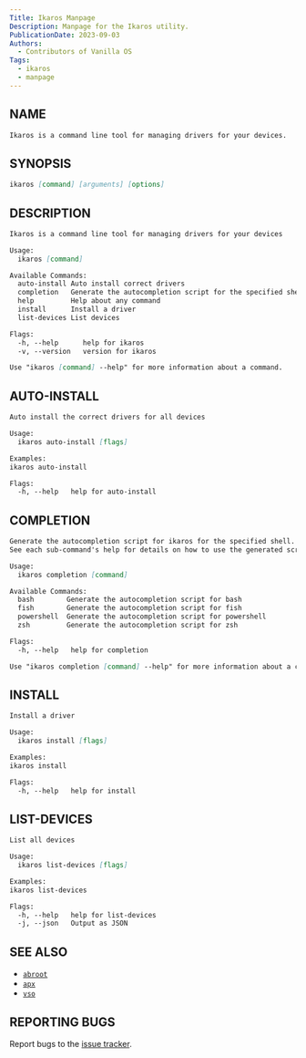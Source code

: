 ```yaml
---
Title: Ikaros Manpage
Description: Manpage for the Ikaros utility.
PublicationDate: 2023-09-03
Authors: 
  - Contributors of Vanilla OS
Tags:
  - ikaros
  - manpage
---
```


## NAME

```md
Ikaros is a command line tool for managing drivers for your devices.
```

## SYNOPSIS

```md
ikaros [command] [arguments] [options]
```

## DESCRIPTION

```md
Ikaros is a command line tool for managing drivers for your devices

Usage:
  ikaros [command]

Available Commands:
  auto-install Auto install correct drivers
  completion   Generate the autocompletion script for the specified shell
  help         Help about any command
  install      Install a driver
  list-devices List devices

Flags:
  -h, --help      help for ikaros
  -v, --version   version for ikaros

Use "ikaros [command] --help" for more information about a command.
```

## AUTO-INSTALL

```md
Auto install the correct drivers for all devices

Usage:
  ikaros auto-install [flags]

Examples:
ikaros auto-install

Flags:
  -h, --help   help for auto-install
```

## COMPLETION

```md
Generate the autocompletion script for ikaros for the specified shell.
See each sub-command's help for details on how to use the generated script.

Usage:
  ikaros completion [command]

Available Commands:
  bash        Generate the autocompletion script for bash
  fish        Generate the autocompletion script for fish
  powershell  Generate the autocompletion script for powershell
  zsh         Generate the autocompletion script for zsh

Flags:
  -h, --help   help for completion

Use "ikaros completion [command] --help" for more information about a command.
```

## INSTALL

```md
Install a driver

Usage:
  ikaros install [flags]

Examples:
ikaros install

Flags:
  -h, --help   help for install
```

## LIST-DEVICES

```md
List all devices

Usage:
  ikaros list-devices [flags]

Examples:
ikaros list-devices

Flags:
  -h, --help   help for list-devices
  -j, --json   Output as JSON
```

## SEE ALSO

- [`abroot`](abroot)
- [`apx`](apx)
- [`vso`](vso)

## REPORTING BUGS

Report bugs to the [issue tracker](https://github.com/Vanilla-OS/Ikaros/issues).
